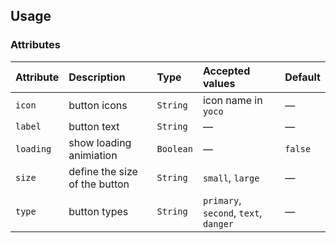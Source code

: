 ## Usage

### Attributes

| Attribute | Description                   | Type      | Accepted values                       | Default |
| :-------- | :---------------------------- | :-------- | :------------------------------------ | :------ |
| `icon`    | button icons                  | `String`  | icon name in `yoco`                   | —       |
| `label`   | button text                   | `String`  | —                                     | —       |
| `loading` | show loading animiation       | `Boolean` | —                                     | `false` |
| `size`    | define the size of the button | `String`  | `small`, `large`                      | —       |
| `type`    | button types                  | `String`  | `primary`, `second`, `text`, `danger` | —       |
